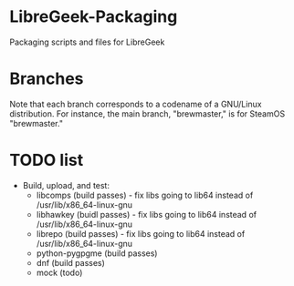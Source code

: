 # LibreGeek-Packaging
Packaging scripts and files for LibreGeek

# Branches
Note that each branch corresponds to a codename of a GNU/Linux distribution. For instance, the main branch, "brewmaster," is for SteamOS "brewmaster."

# TODO list

* Build, upload, and test:
  * libcomps (build passes) - fix libs going to lib64 instead of /usr/lib/x86_64-linux-gnu
  * libhawkey (buidl passes) - fix libs going to lib64 instead of /usr/lib/x86_64-linux-gnu
  * librepo (build passes) - fix libs going to lib64 instead of /usr/lib/x86_64-linux-gnu
  * python-pygpgme (build passes)
  * dnf (build passes)
  * mock (todo)
  
